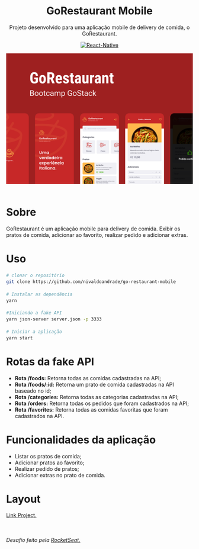 <header>
  <h1 align="center">
    GoRestaurant Mobile
  </h1>
  <p align="center">Projeto desenvolvido para uma aplicação mobile de delivery de comida, o GoRestaurant.</p>
  <p align="center">
    <a href="https://reactnative.dev/" rel="nofollow">
        <img src="https://camo.githubusercontent.com/099a86b814c13bf9dbb1ebc651bd48740ba1de1a/68747470733a2f2f696d672e736869656c64732e696f2f7374617469632f76313f6c6162656c3d5265616374266d6573736167653d4e617469766526636f6c6f723d626c75653f7374796c653d706c6173746963266c6f676f3d5265616374" alt="React-Native" data-canonical-src="https://img.shields.io/static/v1?label=React&amp;message=Native&amp;color=blue?style=plastic&amp;logo=React" style="max-width:100%;">
    </a>
  </p>
  <p align="center">
    <img src="https://github.com/nivaldoandrade/go-restaurant-mobile/blob/master/assetsReadme/Capa.png" />
  </p>
  </header>

 <main>
  <h1>Sobre</h1>
  <p>GoRestaurant é um aplicação mobile para delivery de comida. Exibir os pratos de comida, adicionar ao favorito, realizar pedido e adicionar extras.</p>

  <h1>Uso</h1>

  ``` bash
  # clonar o repositório
  git clone https://github.com/nivaldoandrade/go-restaurant-mobile

  # Instalar as dependência
  yarn

  #Iniciando a fake API
  yarn json-server server.json -p 3333

  # Iniciar a aplicação
  yarn start

  ```

  <h1>Rotas da fake API</h1>

  <ul>
    <li><strong>Rota /foods:</strong> Retorna todas as comidas cadastradas na API;</li>
    <li><strong>Rota /foods/:id:</strong> Retorna um prato de comida cadastradas na API baseado no id;</li>
    <li><strong>Rota /categories:</strong> Retorna todas as categorias cadastradas na API;</li>
    <li><strong>Rota /orders:</strong> Retorna todas os pedidos que foram cadastrados na API;</li>
    <li><strong>Rota /favorites:</strong> Retorna todas as comidas favoritas que foram cadastrados na API.</li>
  </ul>

  <h1>Funcionalidades da aplicação</h1>

  <ul>
    <li>Listar os pratos de comida;</li>
    <li>Adicionar pratos ao favorito;</li>
    <li>Realizar pedido de pratos;</li>
    <li>Adicionar extras no prato de comida.</li>
  </ul>

  <h1>Layout</h1>
    <p>
      <a href="https://www.figma.com/file/cHzfYrUBgdzp1XrRuUpggk/GoRestaurant-Mobile">Link Project.</a>
    </p>

  <p style="margin-top: 50px">
    <h6>Desafio feito pela <a href="https://rocketseat.com.br/" target="_blank">RocketSeat.</a></h6>
  </p>
 </main>


